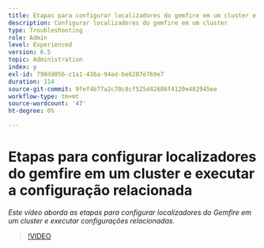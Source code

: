 ```yaml
---
title: Etapas para configurar localizadores do gemfire em um cluster e executar a configuração relacionada
description: Configurar localizadores do gemfire em um cluster
type: Troubleshooting
role: Admin
level: Experienced
version: 6.5
topic: Administration
index: y
exl-id: 798dd056-c1a1-416a-94ad-be6287e769e7
duration: 114
source-git-commit: 9fef4b77a2c70c8cf525d42686f4120e481945ee
workflow-type: tm+mt
source-wordcount: '47'
ht-degree: 0%

---
```


# Etapas para configurar localizadores do gemfire em um cluster e executar a configuração relacionada

*Este vídeo aborda as etapas para configurar localizadores do Gemfire em um cluster e executar configurações relacionadas.*

>[!VIDEO](https://video.tv.adobe.com/v/335544?quality=12&learn=on)
